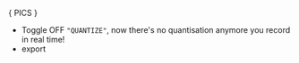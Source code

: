 ---
---


{ PICS }

- Toggle OFF `"QUANTIZE"`, now there's no quantisation anymore you record in real time!
- export
